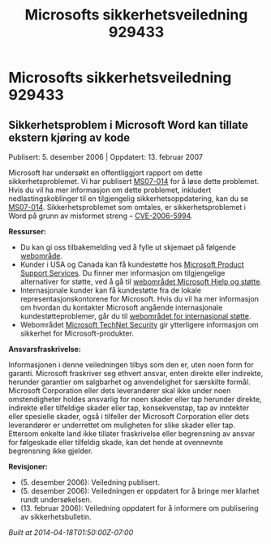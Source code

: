 ﻿---
title: Microsofts sikkerhetsveiledning 929433
TOCTitle: "929433"
ms:assetid: "929433"
ms:mtpsurl: https://technet.microsoft.com/nb-NO/library/929433(v=Security.10)
ms:contentKeyID: 61230822
ms.date: 04/18/2014
mtps_version: v=Security.10
ms.translationtype: HT
---

# Microsofts sikkerhetsveiledning 929433

## Sikkerhetsproblem i Microsoft Word kan tillate ekstern kjøring av kode

Publisert: 5. desember 2006 | Oppdatert: 13. februar 2007

Microsoft har undersøkt en offentliggjort rapport om dette sikkerhetsproblemet. Vi har publisert [MS07-014](http://technet.microsoft.com/security/bulletin/ms07-014) for å løse dette problemet. Hvis du vil ha mer informasjon om dette problemet, inkludert nedlastingskoblinger til en tilgjengelig sikkerhetsoppdatering, kan du se [MS07-014](http://technet.microsoft.com/security/bulletin/ms07-014). Sikkerhetsproblemet som omtales, er sikkerhetsproblemet i Word på grunn av misformet streng – [CVE-2006-5994](http://www.cve.mitre.org/cgi-bin/cvename.cgi?name=cve-2006-5994).

**Ressurser:**

  - Du kan gi oss tilbakemelding ved å fylle ut skjemaet på følgende [webområde](https://support.microsoft.com/common/survey.aspx?scid=sw;en;1257&amp;showpage=1&amp;ws=technet&amp;sd=tech).
  - Kunder i USA og Canada kan få kundestøtte hos [Microsoft Product Support Services](http://go.microsoft.com/fwlink/?linkid=21131). Du finner mer informasjon om tilgjengelige alternativer for støtte, ved å gå til [webområdet Microsoft Hjelp og støtte](http://support.microsoft.com/).
  - Internasjonale kunder kan få kundestøtte fra de lokale representasjonskontorene for Microsoft. Hvis du vil ha mer informasjon om hvordan du kontakter Microsoft angående internasjonale kundestøtteproblemer, går du til [webområdet for internasjonal støtte](http://go.microsoft.com/fwlink/?linkid=21155).
  - Webområdet [Microsoft TechNet Security](http://go.microsoft.com/fwlink/?linkid=21132) gir ytterligere informasjon om sikkerhet for Microsoft-produkter.

**Ansvarsfraskrivelse:**

Informasjonen i denne veiledningen tilbys som den er, uten noen form for garanti. Microsoft fraskriver seg ethvert ansvar, enten direkte eller indirekte, herunder garantier om salgbarhet og anvendelighet for særskilte formål. Microsoft Corporation eller dets leverandører skal ikke under noen omstendigheter holdes ansvarlig for noen skader eller tap herunder direkte, indirekte eller tilfeldige skader eller tap, konsekvenstap, tap av inntekter eller spesielle skader, også i tilfeller der Microsoft Corporation eller dets leverandører er underrettet om muligheten for slike skader eller tap. Ettersom enkelte land ikke tillater fraskrivelse eller begrensning av ansvar for følgeskade eller tilfeldig skade, kan det hende at ovennevnte begrensning ikke gjelder.

**Revisjoner:**

  - (5. desember 2006): Veiledning publisert.
  - (5. desember 2006): Veiledningen er oppdatert for å bringe mer klarhet rundt undersøkelsen.
  - (13. februar 2006): Veiledning oppdatert for å informere om publisering av sikkerhetsbulletin.

*Built at 2014-04-18T01:50:00Z-07:00*

